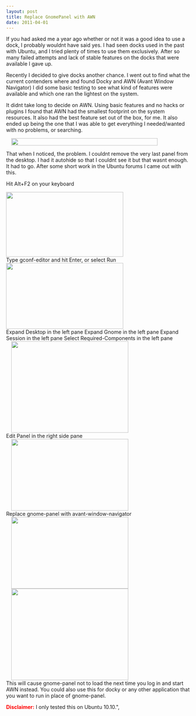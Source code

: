 ```yaml
---
layout: post
title: Replace GnomePanel with AWN
date: 2011-04-01
---
```


If you had asked me a year ago whether or not it was a good idea to use a dock, I probably wouldnt have said yes. I had seen docks used in the past with Ubuntu, and I tried plenty of times to use them exclusively. After so many failed attempts and lack of stable features on the docks that were available I gave up.  

Recently I decided to give docks another chance. I went out to find what the current contenders where and found Docky and AWN (Avant Window Navigator) I did some basic testing to see what kind of features were available and which one ran the lightest on the system.  

It didnt take long to decide on AWN. Using basic features and no hacks or plugins I found that AWN had the smallest footprint on the system resources. It also had the best feature set out of the box, for me. It also ended up being the one that I was able to get everything I needed/wanted with no problems, or searching.  

  <div class="separator" style="clear: both; text-align: left;"><a href="http://4.bp.blogspot.com/-qgXxrq2oOew/T1qVsyQNNSI/AAAAAAAABT4/gY7BUzINvKY/s1600/awn_dock.png" imageanchor="1" style="margin-left: 1em; margin-right: 1em;" target="_blank"><img border="0" height="20" src="http://4.bp.blogspot.com/-qgXxrq2oOew/T1qVsyQNNSI/AAAAAAAABT4/gY7BUzINvKY/s400/awn_dock.png" width="400"/></a></div>  

That when I noticed, the problem. I couldnt remove the very last panel from the desktop. I had it autohide so that I couldnt see it but that wasnt enough. It had to go. After some short work in the Ubuntu forums I came out with this.  

Hit Alt+F2 on your keyboard  

<div aaaaaaaabtw="" alt class="separator" http:="" imageanchor="1" s1600="" style="clear: both;" t1qvsg7u0zi=""><img border="0" height="177" src="http://1.bp.blogspot.com/-oPbB-doReO8/T1qVsg7u0ZI/AAAAAAAABTw/72lopyk1Km8/s320/alt%252Bf1.png" width="320"/></div>  
Type gconf-editor and hit Enter, or select Run  

<div aaaaaaaabug="" alt class="separator" cuwx00xtqsm="" http:="" imageanchor="1" s1600="" style="clear: both;" t1qwag9k7li=""><img border="0" height="180" src="http://4.bp.blogspot.com/-KT2dyAwPBxk/T1qWAg9K7LI/AAAAAAAABUg/CUWx00xTqSM/s320/alt+f1_1.png" width="320"/></div>  
Expand Desktop in the left pane  
Expand Gnome in the left pane  
Expand Session in the left pane  
Select Required-Components in the left pane  

<div class="separator" style="clear: both;"><a href="http://3.bp.blogspot.com/-I05uZHynqN8/T1qVtf141rI/AAAAAAAABUA/10cRiWqfdp4/s1600/gconfeditor.png" imageanchor="1" style="margin-left: 1em; margin-right: 1em;" target="_blank"><img border="0" height="250" src="http://3.bp.blogspot.com/-I05uZHynqN8/T1qVtf141rI/AAAAAAAABUA/10cRiWqfdp4/s320/gconfeditor.png" width="320"/></a></div>  
Edit Panel in the right side pane  

<div class="separator" style="clear: both; text-align: left;"><a href="http://1.bp.blogspot.com/-J6Wr-YRY4pQ/T1qVtv_wP7I/AAAAAAAABUI/iMVltCtRIjI/s1600/gconfeditor_1.png" imageanchor="1" style="margin-left: 1em; margin-right: 1em;" target="_blank"><img border="0" height="196" src="http://1.bp.blogspot.com/-J6Wr-YRY4pQ/T1qVtv_wP7I/AAAAAAAABUI/iMVltCtRIjI/s320/gconfeditor_1.png" width="320"/></a></div>  
Replace gnome-panel with avant-window-navigator  
<a href="http://tech.brookins.info/wp-content/uploads/2011/04/gconfeditor_3.png" target="_blank"></a>  
<div class="separator" style="clear: both; text-align: left;"><a href="http://1.bp.blogspot.com/-54eZFwYlx0U/T1qVuL8aH3I/AAAAAAAABUQ/cY3mQHgGrnw/s1600/gconfeditor_2.png" imageanchor="1" style="margin-left: 1em; margin-right: 1em;" target="_blank"><img border="0" height="196" src="http://1.bp.blogspot.com/-54eZFwYlx0U/T1qVuL8aH3I/AAAAAAAABUQ/cY3mQHgGrnw/s320/gconfeditor_2.png" width="320"/></a></div>  

<div class="separator" style="clear: both; text-align: left;"><a href="http://4.bp.blogspot.com/-57Ifh-qJMnw/T1qVusVBcCI/AAAAAAAABUY/pA6JDFFF8LM/s1600/gconfeditor_3.png" imageanchor="1" style="margin-left: 1em; margin-right: 1em;" target="_blank"><img border="0" height="250" src="http://4.bp.blogspot.com/-57Ifh-qJMnw/T1qVusVBcCI/AAAAAAAABUY/pA6JDFFF8LM/s320/gconfeditor_3.png" width="320"/></a></div>  
This will cause gnome-panel not to load the next time you log in and start AWN instead.  You could also use this for docky or any other application that you want to run in place of gnome-panel.  

<span style="color: red;">**Disclaimer:**</span> I only tested this on Ubuntu 10.10.",
